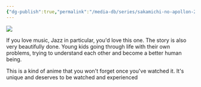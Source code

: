 ```yaml
---
{"dg-publish":true,"permalink":"/media-db/series/sakamichi-no-apollon-2012/","title":"Sakamichi no Apollon","tags":["mediaDB/tv/series"],"noteIcon":""}
---
```


<img src="https://cdn.myanimelist.net/images/anime/1604/98654.jpg">

If you love music, Jazz in particular, you'd love this one. The story is also very beautifully done. Young kids going through life with their own problems, trying to understand each other and become a better human being.

This is a kind of anime that you won't forget once you've watched it. It's unique and deserves to be watched and experienced